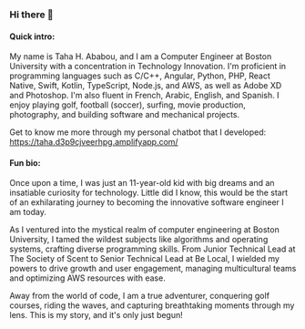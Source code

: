 ### Hi there 👋

#### Quick intro: 
My name is Taha H. Ababou, and I am a Computer Engineer at Boston University with a concentration in Technology Innovation. I'm proficient in programming languages such as C/C++, Angular, Python, PHP, React Native, Swift, Kotlin, TypeScript, Node.js, and AWS, as well as Adobe XD and Photoshop. I'm also fluent in French, Arabic, English, and Spanish. I enjoy playing golf, football (soccer), surfing, movie production, photography, and building software and mechanical projects.

Get to know me more through my personal chatbot that I developed: https://taha.d3p9cjveerhpg.amplifyapp.com/

#### Fun bio:
Once upon a time, I was just an 11-year-old kid with big dreams and an insatiable curiosity for technology. Little did I know, this would be the start of an exhilarating journey to becoming the innovative software engineer I am today.

As I ventured into the mystical realm of computer engineering at Boston University, I tamed the wildest subjects like algorithms and operating systems, crafting diverse programming skills. From Junior Technical Lead at The Society of Scent to Senior Technical Lead at Be Local, I wielded my powers to drive growth and user engagement, managing multicultural teams and optimizing AWS resources with ease.

Away from the world of code, I am a true adventurer, conquering golf courses, riding the waves, and capturing breathtaking moments through my lens. This is my story, and it's only just begun!

<!--
**tahababou12/tahababou12** is a ✨ _special_ ✨ repository because its `README.md` (this file) appears on your GitHub profile.

Here are some ideas to get you started:

- 🔭 I’m currently working on ...
- 🌱 I’m currently learning ...
- 👯 I’m looking to collaborate on ...
- 🤔 I’m looking for help with ...
- 💬 Ask me about ...
- 📫 How to reach me: ...
- 😄 Pronouns: ...
- ⚡ Fun fact: ...
-->
